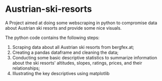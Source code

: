 # Austrian-ski-resorts
A Project aimed at doing some webscraping in python to compromise data about Austrian ski resorts and provide some nice visuals.

The python code contains the following steps:
  1) Scraping data about all Austrian ski resorts from bergfex.at;
  2) Creating a pandas dataframe and cleaning the data;
  3) Conducting some basic descriptive statistics to summarize information about the ski resorts' altitudes, slopes, ratings, prices, and their relationships;
  4) Illustrating the key descriptives using matplotlib
  
